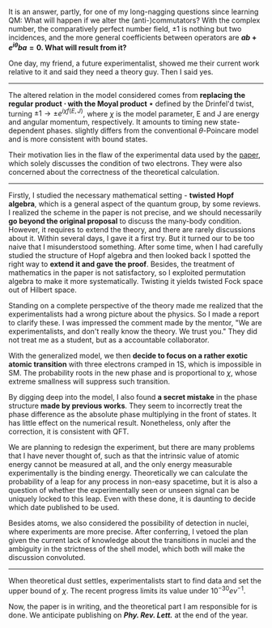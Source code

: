 
It is an answer, partly, for one of my long-nagging questions since learning QM: What will happen if we alter the (anti-)commutators? With the complex number, the comparatively perfect number field, $\pm 1$ is nothing but two incidences, and the more general coefficients between operators are **$ab+e^{i \theta} ba=0$. What will result from it?**

One day, my friend, a future experimentalist, showed me their current work relative to it and said they need a theory guy. Then I said yes. 

---

The altered relation in the model considered comes from **replacing the regular product $\cdot$ with the Moyal product $\star$** defined by the Drinfel'd twist, turning $\pm1 \rightarrow \pm e^{i \chi f(E, J)}$, where $\chi$ is the model parameter, E and J are energy and angular momentum, respectively. It amounts to timing new state-dependent phases. slightly differs from the conventional $\theta$-Poincare model and is more consistent with bound states. 

Their motivation lies in the flaw of the experimental data used by the [paper](https://arxiv.org/abs/1006.1185), which solely discusses the condition of two electrons. They were also concerned about the correctness of the theoretical calculation. 

---

Firstly, I studied the necessary mathematical setting - **twisted Hopf algebra**, which is a general aspect of the quantum group, by some reviews. I realized the scheme in the paper is not precise, and we should necessarily **go beyond the original proposal** to discuss the many-body condition. However, it requires to extend the theory, and there are rarely discussions about it. Within several days, I gave it a first try. But it turned our to be too naive that I misunderstood something. After some time, when I had carefully studied the structure of Hopf algebra and then looked back I spotted the right way to **extend it and gave the proof**. Besides, the treatment of mathematics in the paper is not satisfactory, so I exploited permutation algebra to make it more systematically. Twisting it yields twisted Fock space out of Hilbert space.  

Standing on a complete perspective of the theory made me realized that the experimentalists had a wrong picture about the physics. So I made a report to clarify these. I was impressed the comment made by the mentor, "We are experimentalists, and don't really know the theory. We trust you." They did not treat me as a student, but as a accountable collaborator. 

With the generalized model, we then **decide to focus on a rather exotic atomic transition** with three electrons cramped in 1S, which is impossible in SM. The probability roots in the new phase and is proportional to $\chi$, whose extreme smallness will suppress such transition. 

By digging deep into the model, I also found **a secret mistake** in the phase structure **made by previous works**. They seem to incorrectly treat the phase difference as the absolute phase multiplying in the front of states. It has little effect on the numerical result. Nonetheless, only after the correction, it is consistent with QFT. 

We are planning to redesign the experiment, but there are many problems that I have never thought of, such as that the intrinsic value of atomic energy cannot be measured at all, and the only energy measurable experimentally is the binding energy. Theoretically we can calculate the probability of a leap for any process in non-easy spacetime, but it is also a question of whether the experimentally seen or unseen signal can be uniquely locked to this leap. Even with these done, it is daunting to decide which date published to be used.  

Besides atoms, we also considered the possibility of detection in nuclei, where experiments are more precise. After conferring, I vetoed the plan given the current lack of knowledge about the transitions in nuclei and the ambiguity in the strictness of the shell model, which both will make the discussion convoluted. 

---


When theoretical dust settles, experimentalists start to find data and set the upper bound of $\chi$. The recent progress limits its value under $10^{-30} ev^{-1}$. 

Now, the paper is in writing, and the theoretical part I am responsible for is done. We anticipate publishing on ***Phy. Rev. Lett.*** at the end of the year. 
